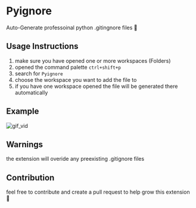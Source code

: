 # Pyignore

Auto-Generate professoinal python .gitingnore files 🚀

## Usage Instructions

1. make sure you have opened one or more workspaces (Folders)
1. opened the command palette `ctrl+shift+p`
1. search for `Pyignore`
1. choose the workspace you want to add the file to
1. if you have one workspace opened the file will be generated there automatically

## Example

![gif_vid](https://user-images.githubusercontent.com/89863279/176012036-66504512-b6a8-40a7-ab1a-b471e9150fd2.gif)

## Warnings

the extension will overide any preexisting .gitignore files

## Contribution

feel free to contribute and create a pull request to help grow this extension 🙂
